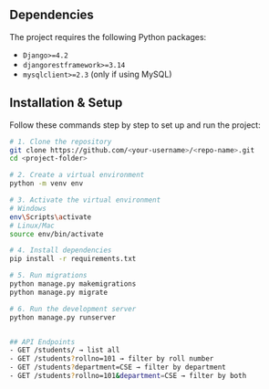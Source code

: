 

## Dependencies

The project requires the following Python packages:

- `Django>=4.2`
- `djangorestframework>=3.14`
- `mysqlclient>=2.3` (only if using MySQL)


##  Installation & Setup

Follow these commands step by step to set up and run the project:

```bash
# 1. Clone the repository
git clone https://github.com/<your-username>/<repo-name>.git
cd <project-folder>

# 2. Create a virtual environment
python -m venv env

# 3. Activate the virtual environment
# Windows
env\Scripts\activate
# Linux/Mac
source env/bin/activate

# 4. Install dependencies
pip install -r requirements.txt

# 5. Run migrations
python manage.py makemigrations
python manage.py migrate

# 6. Run the development server
python manage.py runserver


## API Endpoints
- GET /students/ → list all
- GET /students?rollno=101 → filter by roll number
- GET /students?department=CSE → filter by department
- GET /students?rollno=101&department=CSE → filter by both
